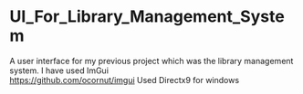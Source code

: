 # UI_For_Library_Management_System
A user interface for my previous project which was the library management system.
I have used ImGui  
https://github.com/ocornut/imgui
Used Directx9 for windows
